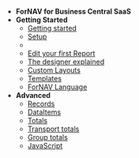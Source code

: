 - **ForNAV for Business Central SaaS**
- **Getting Started**
  - [Getting started](/ForNAVForBCSaaS/)
  - [Setup](/ForNAVForBCSaaS/Setup)
  - <!-- ToDo Setup Report Pack -->
  <!-- - ToDo Add Help pages for the ForNAV Report Pack -->
  - [Edit your first Report](/ForNAVForBCSaaS/EditYourFirstReport.md)
  - [The designer explained](/ForNAVForBCSaaS/DesignerExplained.md) <!-- Generic -->
  - [Custom Layouts](/ForNAVForBCSaaS/CustomLayouts.md) <!-- Generic -->
  - [Templates](/ForNAVForBCSaaS/Templates.md)
  - [ForNAV Language](/ForNAVForBCSaaS/Language.md)
- **Advanced**
  - [Records](/ForNAVForBCSaaS/Records.md) 
  - [DataItems](/ForNAVForBCSaaS/DataItem.md)
  - [Totals](/ForNAVForBCSaas/Totals.md)
  - [Transport totals](/ForNAVForBCOnPrem/TransportTotals.md)
  - [Group totals](/ForNAVForBCOnPrem/GroupTotals.md)
  - [JavaScript](/ForNAVForBCSaaS/JavaScript.md)
<!-- - **Extension Development** -->
  <!-- - [Adding ForNAV reports to your own extension](/ForNAVForBCSaaS/) -->
  <!-- - [Create an extension from ForNAV](/ForNAVForBCSaaS/) -->
  <!-- - [ForNAV API](/ForNAVForBCSaaS/) -->